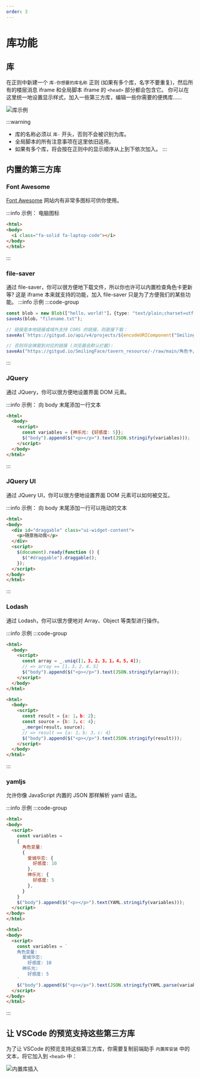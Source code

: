 ```yaml
---
order: 3
---
```

# 库功能

## 库

在正则中新建一个 `库-你想要的库名称` 正则 (如果有多个库，名字不要重复)，然后所有的楼层消息 iframe 和全局脚本 iframe 的 `<head>` 部分都会包含它。 你可以在这里统一地设置显示样式，加入一些第三方库，编辑一些你需要的便携库……

![库示例](/库.jpg)

:::warning
- 库的名称必须以 `库-` 开头，否则不会被识别为库。
- 全局脚本的所有注意事项在这里依旧适用。
- 如果有多个库，将会按在正则中的显示顺序从上到下依次加入。
:::
## 内置的第三方库

### Font Awesome

[Font Awesome](https://fontawesome.com/icons/) 网站内有非常多图标可供你使用。


:::info 示例： 电脑图标

```html
<html>
<body>
  <i class="fa-solid fa-laptop-code"></i>
</body>
</html>
```
:::

### file-saver

通过 file-saver，你可以很方便地下载文件，所以你也许可以内置检查角色卡更新等? 这是 iframe 本来就支持的功能，加入 file-saver 只是为了方便我们的某些功能。
:::info 示例
:::code-group

```typescript [利用 Blob 下载字符串或其他内容]
const blob = new Blob(["hello，world!"]，{type: "text/plain;charset=utf-8"});
saveAs(blob，"filename.txt");
```

```typescript [从链接下载文件]
// 链接是本地链接或域外支持 CORS 的链接，则直接下载：
saveAs(`https://gitgud.io/api/v4/projects/${encodeURIComponent("SmilingFace/tavern_resource")}/repository/files/${encodeURIComponent("角色卡/妹妹请求你保护她/妹妹请求你保护她.png")}/raw?ref=main`，"妹妹请求你保护她.png");

// 否则将会弹窗到对应的链接 (浏览器会默认拦截):
saveAs("https://gitgud.io/SmilingFace/tavern_resource/-/raw/main/角色卡/妹妹请求你保护她/妹妹请求你保护她.png?inline=false"，"妹妹请求你保护她.png")
```
:::

### JQuery

通过 JQuery，你可以很方便地设置界面 DOM 元素。

:::info 示例： 向 body 末尾添加一行文本

```html
<html>
  <body>
    <script>
      const variables = {神乐光: {好感度: 5}};
      $("body").append($("<p></p>").text(JSON.stringify(variables)));
    </script>
  </body>
</html>
```
:::

### JQuery UI

通过 JQuery UI，你可以很方便地设置界面 DOM 元素可以如何被交互。

:::info 示例： 向 body 末尾添加一行可以拖动的文本

```html
<html>
<body>
  <div id="draggable" class="ui-widget-content">
    <p>随意拖动我</p>
  </div>
  <script>
    $(document).ready(function () {
      $("#draggable").draggable();
    });
  </script>
</body>
</html>
```
:::

### Lodash

通过 Lodash，你可以很方便地对 Array、Object 等类型进行操作。

:::info 示例
:::code-group
```html [对 Array 去重]
<html>
  <body>
    <script>
      const array = _.uniq([1，3，2，3，1，4，5，4]);
      // => array == [1，3，2，4，5]
      $("body").append($("<p></p>").text(JSON.stringify(array)));
    </script>
  </body>
</html>
```

```html [合并 Object]
<html>
  <body>
    <script>
      const result = {a: 1，b: 2};
      const source = {b: 3，c: 4};
      _.merge(result，source);
      // => result == {a: 1，b: 3，c: 4}
      $("body").append($("<p></p>").text(JSON.stringify(result)));
    </script>
  </body>
</html>
```
:::

### yamljs

允许你像 JavaScript 内置的 JSON 那样解析 yaml 语法。

:::info 示例
:::code-group

```html [输出成 yaml]
<html>
<body>
  <script>
    const variables =
    {
      角色变量:
      {
        爱城华恋: {
          好感度: 10
        },
        神乐光: {
          好感度: 5
        },
      }
    }
    $("body").append($("<p></p>").text(YAML.stringify(variables)));
  </script>
</body>
</html>
```

```html [解析 yaml]
<html>
<body>
  <script>
    const variables = `
    角色变量:
      爱城华恋:
        好感度: 10
      神乐光:
        好感度: 5
    `
    $("body").append($("<p></p>").text(JSON.stringify(YAML.parse(variables))));
  </script>
</body>
</html>
```
:::

## 让 VSCode 的预览支持这些第三方库

为了让 VSCode 的预览支持这些第三方库，你需要复制前端助手 `内置库安装` 中的文本，将它加入到 `<head>` 中：

![内置库插入](/内置库插入.jpg)